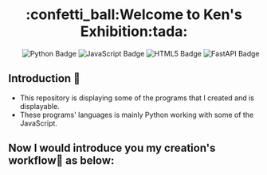 <h1 align="center">:confetti_ball:Welcome to Ken's Exhibition:tada:</h1>

<div align="right">
<img src="https://img.shields.io/badge/python-3670A0?style=for-the-badge&logo=python&logoColor=ffdd54" alt="Python Badge"/>
<img src="https://img.shields.io/badge/javascript-%23323330.svg?style=for-the-badge&logo=javascript&logoColor=%23F7DF1E" alt="JavaScript Badge"/>
<img src="https://img.shields.io/badge/html5-%23E34F26.svg?style=for-the-badge&logo=html5&logoColor=white" alt="HTML5 Badge"/>
<img src="https://img.shields.io/badge/FastAPI-005571?style=for-the-badge&logo=fastapi" alt="FastAPI Badge"/>
</div>

## Introduction :loudspeaker:
 - This repository is displaying some of the programs that I created and is displayable.
 - These programs' languages is mainly Python working with some of the JavaScript.
## Now I would introduce you my creation's workflow:receipt: as below: